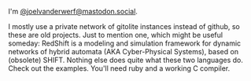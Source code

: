 I'm <a rel="me" href="https://mastodon.social/@joelvanderwerf">@joelvanderwerf@mastodon.social</a>.

I mostly use a private network of gitolite instances instead of github, so these are old projects. Just to mention one, which might be useful someday: RedShift is a modeling and simulation framework for dynamic networks of hybrid automata (AKA Cyber-Physical Systems), based on (obsolete) SHIFT. Nothing else does quite what these two languages do. Check out the examples. You'll need ruby and a working C compiler.

<!---
- 👋 Hi, I’m @vjoel
- 👀 I’m interested in ...
- 🌱 I’m currently learning ...
- 💞️ I’m looking to collaborate on ...
- 📫 How to reach me ...

<!---
vjoel/vjoel is a ✨ special ✨ repository because its `README.md` (this file) appears on your GitHub profile.
You can click the Preview link to take a look at your changes.
--->
